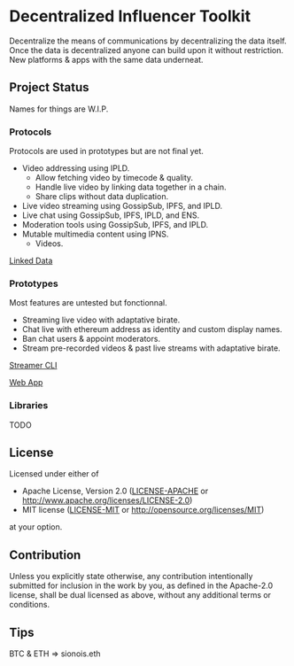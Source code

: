 # Decentralized Influencer Toolkit
Decentralize the means of communications by decentralizing the data itself. Once the data is decentralized anyone can build upon it without restriction. New platforms & apps with the same data underneat.

## Project Status
Names for things are W.I.P.

### Protocols
Protocols are used in prototypes but are not final yet.
- Video addressing using IPLD.
  - Allow fetching video by timecode & quality.
  - Handle live video by linking data together in a chain.
  - Share clips without data duplication.
- Live video streaming using GossipSub, IPFS, and IPLD.
- Live chat using GossipSub, IPFS, IPLD, and ENS.
- Moderation tools using GossipSub, IPFS, and IPLD.
- Mutable multimedia content using IPNS.
  - Videos.

[Linked Data](https://github.com/SionoiS/dit/blob/develop/linked-data/README.md)

### Prototypes
Most features are untested but fonctionnal.
- Streaming live video with adaptative birate.
- Chat live with ethereum address as identity and custom display names.
- Ban chat users & appoint moderators.
- Stream pre-recorded videos & past live streams with adaptative birate.

[Streamer CLI](https://github.com/SionoiS/dit/blob/develop/streamer-cli/README.md)

[Web App](https://github.com/SionoiS/dit/blob/develop/web-app/README.md)

### Libraries
TODO

## License
Licensed under either of

 * Apache License, Version 2.0
   ([LICENSE-APACHE](LICENSE-APACHE) or http://www.apache.org/licenses/LICENSE-2.0)
 * MIT license
   ([LICENSE-MIT](LICENSE-MIT) or http://opensource.org/licenses/MIT)

at your option.

## Contribution
Unless you explicitly state otherwise, any contribution intentionally submitted
for inclusion in the work by you, as defined in the Apache-2.0 license, shall be
dual licensed as above, without any additional terms or conditions.

## Tips
BTC & ETH => sionois.eth